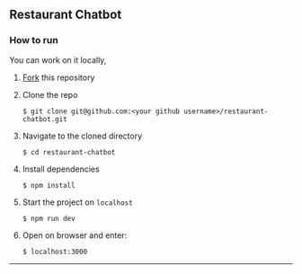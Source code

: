## Restaurant Chatbot

### How to run 

<p id="steps"></p>

You can work on it locally,

1. [Fork](https://github.com/lambeboluwatife/restaurant-chatbot) this repository
2. Clone the repo

   ```console
   $ git clone git@github.com:<your github username>/restaurant-chatbot.git
   ```

3. Navigate to the cloned directory

   ```console
   $ cd restaurant-chatbot
   ```

4. Install dependencies

   ```console
   $ npm install
   ```

5. Start the project on `localhost`

   ```console
   $ npm run dev
   ```
   
6. Open on browser and enter:

   ```console
   $ localhost:3000
   ```
---

